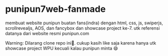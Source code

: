# punipun7web-fanmade
membuat website punipun buatan fans(indra) dengan html, css, js, swiperjs, scrollrevealjs, AOS, dan fancybox dan showcase project ke-7. utk referensi datanya dari website resmi punipun.com

Warning: Dilarang clone repo ini🚫. 
cukup kasih like saja karena hanya utk showcase project WPU kecuali kalau punipun minta 😄
